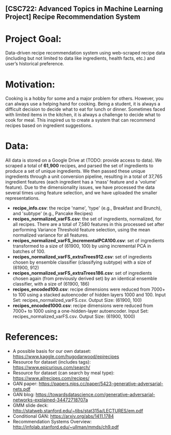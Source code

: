 ##  [CSC722: Advanced Topics in Machine Learning Project] Recipe Recommendation System
# Project Goal: 
Data-driven recipe recommendation system using web-scraped recipe data (including but not limited to data like ingredients, health facts, etc.) and user’s historical preference.
# Motivation:
Cooking is a hobby for some and a major problem for others. However, you can always use a helping hand for cooking. Being a student, it is always a difficult decision to decide what to eat for lunch or dinner. Sometimes faced with limited items in the kitchen, it is always a challenge to decide what to cook for meal. This inspired us to create a system that can recommend recipes based on ingredient suggestions.
# Data:
All data is stored on a Google Drive at (TODO: provide access to data).
We scraped a total of **61,900** recipes, and parsed the set of ingredients to produce a set of unique ingredients. We then passed these unique ingredients through a unit conversion pipeline, resulting in a total of 37,765 ingredient features (each ingredient has a 'mass' feature and a 'volume' feature). Due to the dimensionality issues, we have processed the data several times using feature selection, and we have uploaded the smaller representations.
- **recipe_info.csv**: the recipe 'name', 'type' (e.g., Breakfast and Brunch), and 'subtype' (e.g., Pancake Recipes)
- **recipes_normalized_varFS.csv**: the set of ingredients, normalized, for all recipes. There are a total of 7,580 features in this processed set after performing Variance Threshold feature selection, using the mean normalized variance for all features.
- **recipes_normalized_varFS_incrementalPCA100.csv**: set of ingredients transformed to a size of (61900, 100) by using incremental PCA in batches of 100.
- **recipes_normalized_varFS_extraTrees912.csv**: set of ingredients chosen by ensemble classifier (classifying subtype) with a size of (61900, 912)
- **recipes_normalized_varFS_extraTrees186.csv**: set of ingredients chosen again (from previously derived set) by an identical ensemble classifier, with a size of (61900, 186)
- **recipes_encoded100.csv**: recipe dimensions were reduced from 7000+ to 100 using a stacked autoencoder of hidden layers 1000 and 100. Input Set: recipes_normalized_varFS.csv. Output Size: (61900, 100)
- **recipes_encoded1000.csv**: recipe dimensions were reduced from 7000+ to 1000 using a one-hidden-layer autoencoder. Input Set: recipes_normalized_varFS.csv. Output Size: (61900, 1000)
# References:
- A possible basis for our own dataset: https://www.kaggle.com/hugodarwood/epirecipes 
- Resource for dataset (includes tags): https://www.epicurious.com/search/ 
- Resource for dataset (can search by meal type): https://www.allrecipes.com/recipes/
- GAN paper: https://papers.nips.cc/paper/5423-generative-adversarial-nets.pdf
- GAN blog: https://towardsdatascience.com/generative-adversarial-networks-explained-34472718707a
- GMM slide deck: http://statweb.stanford.edu/~tibs/stat315a/LECTURES/em.pdf
- Conditional GAN: https://arxiv.org/abs/1411.1784
- Recommendation Systems Overview: http://infolab.stanford.edu/~ullman/mmds/ch9.pdf 
